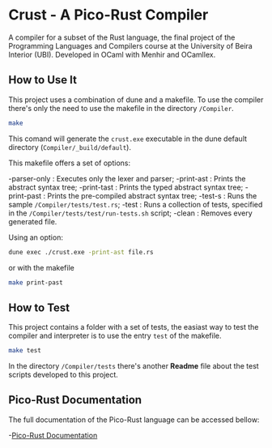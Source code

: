 # Crust - A Pico-Rust Compiler

A compiler for a subset of the Rust language, the final project of the Programming Languages and Compilers course at the University of Beira Interior (UBI). Developed in OCaml with Menhir and OCamllex.


## How to Use It

This project uses a combination of dune and a makefile. To use the compiler there's only the need to use the makefile in the directory `/Compiler`.

```sh
make
```

This comand will generate the  `crust.exe` executable in the dune default directory (`Compiler/_build/default`).

This makefile offers a set of options:

-parser-only : Executes only the lexer and parser;
-print-ast   : Prints the abstract syntax tree;
-print-tast  : Prints the typed abstract syntax tree;
-print-past  : Prints the pre-compiled abstract syntax tree;
-test-s      : Runs the sample `/Compiler/tests/test.rs`;
-test        : Runs a collection of tests, specified in the `/Compiler/tests/test/run-tests.sh` script;
-clean       : Removes every generated file.

Using an option:

```sh
dune exec ./crust.exe -print-ast file.rs
```
or with the makefile

```sh
make print-past
```

## How to Test

This project contains a folder with a set of tests, the easiast way to test the compiler and interpreter is to use the entry `test` of the makefile.

```sh
make test
```

In the directory `/Compiler/tests` there's another **Readme** file about the test scripts developed to this project.

## Pico-Rust Documentation

The full documentation of the Pico-Rust language can be accessed bellow:

-[Pico-Rust Documentation](https://dario-santos.github.io/2021/01/15/crust.html)
